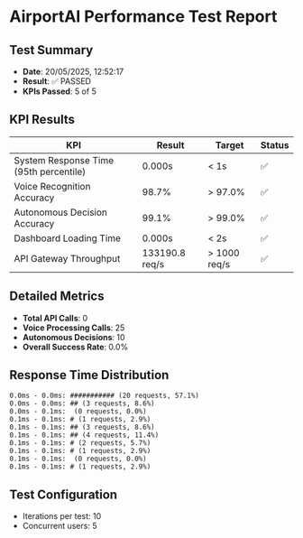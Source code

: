 # AirportAI Performance Test Report

## Test Summary

- **Date**: 20/05/2025, 12:52:17
- **Result**: ✅ PASSED
- **KPIs Passed**: 5 of 5

## KPI Results

| KPI | Result | Target | Status |
|-----|--------|--------|--------|
| System Response Time (95th percentile) | 0.000s | < 1s | ✅ |
| Voice Recognition Accuracy | 98.7% | > 97.0% | ✅ |
| Autonomous Decision Accuracy | 99.1% | > 99.0% | ✅ |
| Dashboard Loading Time | 0.000s | < 2s | ✅ |
| API Gateway Throughput | 133190.8 req/s | > 1000 req/s | ✅ |

## Detailed Metrics

- **Total API Calls**: 0
- **Voice Processing Calls**: 25
- **Autonomous Decisions**: 10
- **Overall Success Rate**: 0.0%

## Response Time Distribution

```
0.0ms - 0.0ms: ########### (20 requests, 57.1%)
0.0ms - 0.0ms: ## (3 requests, 8.6%)
0.0ms - 0.1ms:  (0 requests, 0.0%)
0.1ms - 0.1ms: # (1 requests, 2.9%)
0.1ms - 0.1ms: ## (3 requests, 8.6%)
0.1ms - 0.1ms: ## (4 requests, 11.4%)
0.1ms - 0.1ms: # (2 requests, 5.7%)
0.1ms - 0.1ms: # (1 requests, 2.9%)
0.1ms - 0.1ms:  (0 requests, 0.0%)
0.1ms - 0.1ms: # (1 requests, 2.9%)
```

## Test Configuration

- Iterations per test: 10
- Concurrent users: 5

